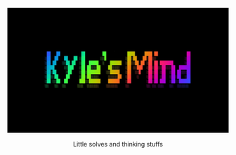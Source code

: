 <p align="center">
  <img src="https://github.com/kyletimmermans/kyles_mind/blob/main/kylesmind.jpeg?raw=true" alt="Kyle's Mind"/>
</p>

<div align="center">Little solves and thinking stuffs</div>
